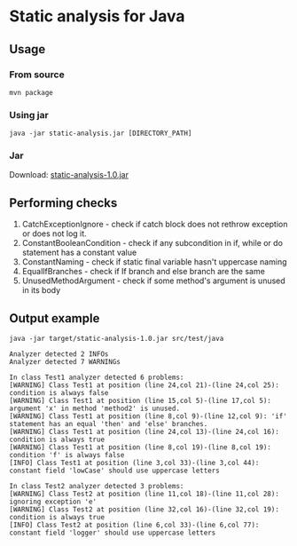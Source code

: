 # Static analysis for Java

## Usage

### From source
`mvn package`

### Using jar
`java -jar static-analysis.jar [DIRECTORY_PATH]`

### Jar
Download: [static-analysis-1.0.jar](https://github.com/mikita95/static-analysis/releases/download/v1.0/static-analysis-1.0.jar)

## Performing checks
1. CatchExceptionIgnore - check if catch block does not rethrow exception or does not log it.
2. ConstantBooleanCondition - check if any subcondition in if, while or do statement has a constant value
3. ConstantNaming - check if static final variable hasn't uppercase naming
4. EqualIfBranches - check if If branch and else branch are the same
5. UnusedMethodArgument - check if some method's argument is unused in its body

## Output example
```java -jar target/static-analysis-1.0.jar src/test/java```
```
Analyzer detected 2 INFOs
Analyzer detected 7 WARNINGs

In class Test1 analyzer detected 6 problems:
[WARNING] Class Test1 at position (line 24,col 21)-(line 24,col 25): condition is always false
[WARNING] Class Test1 at position (line 15,col 5)-(line 17,col 5): argument 'x' in method 'method2' is unused.
[WARNING] Class Test1 at position (line 8,col 9)-(line 12,col 9): 'if' statement has an equal 'then' and 'else' branches.
[WARNING] Class Test1 at position (line 24,col 13)-(line 24,col 16): condition is always true
[WARNING] Class Test1 at position (line 8,col 19)-(line 8,col 19): condition 'f' is always false
[INFO] Class Test1 at position (line 3,col 33)-(line 3,col 44): constant field 'lowCase' should use uppercase letters

In class Test2 analyzer detected 3 problems:
[WARNING] Class Test2 at position (line 11,col 18)-(line 11,col 28): ignoring exception 'e'
[WARNING] Class Test2 at position (line 32,col 16)-(line 32,col 19): condition is always true
[INFO] Class Test2 at position (line 6,col 33)-(line 6,col 77): constant field 'logger' should use uppercase letters
```
